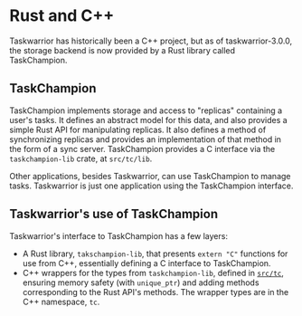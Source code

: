 # Rust and C++

Taskwarrior has historically been a C++ project, but as of taskwarrior-3.0.0, the storage backend is now provided by a Rust library called TaskChampion.

## TaskChampion

TaskChampion implements storage and access to "replicas" containing a user's tasks.
It defines an abstract model for this data, and also provides a simple Rust API for manipulating replicas.
It also defines a method of synchronizing replicas and provides an implementation of that method in the form of a sync server.
TaskChampion provides a C interface via the `taskchampion-lib` crate, at `src/tc/lib`.

Other applications, besides Taskwarrior, can use TaskChampion to manage tasks.
Taskwarrior is just one application using the TaskChampion interface.

## Taskwarrior's use of TaskChampion

Taskwarrior's interface to TaskChampion has a few layers:

* A Rust library, `takschampion-lib`, that presents `extern "C"` functions for use from C++, essentially defining a C interface to TaskChampion.
* C++ wrappers for the types from `taskchampion-lib`, defined in [`src/tc`](../../src/tc), ensuring memory safety (with `unique_ptr`) and adding methods corresponding to the Rust API's methods.
  The wrapper types are in the C++ namespace, `tc`.

